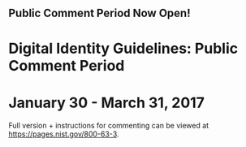 ## Public Comment Period Now Open!  

# Digital Identity Guidelines: Public Comment Period  
# January 30 - March 31, 2017
 
Full version + instructions for commenting can be viewed at <https://pages.nist.gov/800-63-3>.


